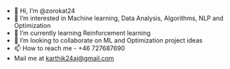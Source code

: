 - 👋 Hi, I’m @zorokat24
- 👀 I’m interested in Machine learning, Data Analysis, Algorithms, NLP and Optimization 
- 🌱 I’m currently learning Reinforcement learning
- 💞️ I’m looking to collaborate on ML and Optimization project ideas
- 📫 How to reach me - +46 727687690
-  Mail me at karthik24aj@gmail.com

<!---
zorokat24/zorokat24 is a ✨ special ✨ repository because its `README.md` (this file) appears on your GitHub profile.
You can click the Preview link to take a look at your changes.
--->
